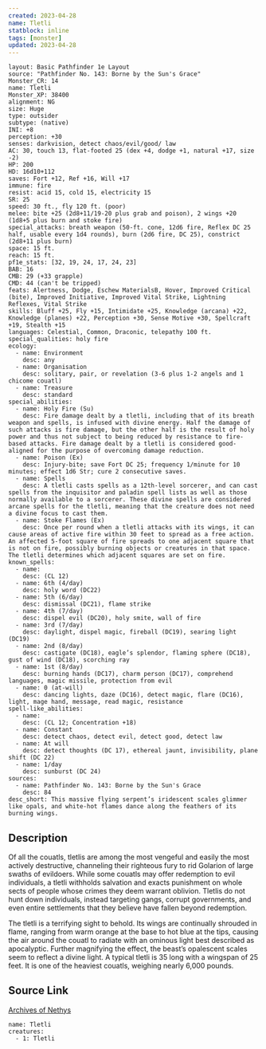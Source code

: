```yaml
---
created: 2023-04-28
name: Tletli
statblock: inline
tags: [monster]
updated: 2023-04-28
---
```

```statblock
layout: Basic Pathfinder 1e Layout
source: "Pathfinder No. 143: Borne by the Sun's Grace"
Monster_CR: 14
name: Tletli
Monster_XP: 38400
alignment: NG
size: Huge
type: outsider
subtype: (native)
INI: +8
perception: +30
senses: darkvision, detect chaos/evil/good/ law
AC: 30, touch 13, flat-footed 25 (dex +4, dodge +1, natural +17, size -2)
HP: 200
HD: 16d10+112
saves: Fort +12, Ref +16, Will +17
immune: fire
resist: acid 15, cold 15, electricity 15
SR: 25
speed: 30 ft., fly 120 ft. (poor)
melee: bite +25 (2d8+11/19-20 plus grab and poison), 2 wings +20 (1d8+5 plus burn and stoke fire)
special_attacks: breath weapon (50-ft. cone, 12d6 fire, Reflex DC 25 half, usable every 1d4 rounds), burn (2d6 fire, DC 25), constrict (2d8+11 plus burn)
space: 15 ft.
reach: 15 ft.
pf1e_stats: [32, 19, 24, 17, 24, 23]
BAB: 16
CMB: 29 (+33 grapple)
CMD: 44 (can't be tripped)
feats: Alertness, Dodge, Eschew MaterialsB, Hover, Improved Critical (bite), Improved Initiative, Improved Vital Strike, Lightning Reflexes, Vital Strike
skills: Bluff +25, Fly +15, Intimidate +25, Knowledge (arcana) +22, Knowledge (planes) +22, Perception +30, Sense Motive +30, Spellcraft +19, Stealth +15
languages: Celestial, Common, Draconic, telepathy 100 ft.
special_qualities: holy fire
ecology:
  - name: Environment
    desc: any
  - name: Organisation
    desc: solitary, pair, or revelation (3-6 plus 1-2 angels and 1 chicome couatl)
  - name: Treasure
    desc: standard
special_abilities:
  - name: Holy Fire (Su)
    desc: Fire damage dealt by a tletli, including that of its breath weapon and spells, is infused with divine energy. Half the damage of such attacks is fire damage, but the other half is the result of holy power and thus not subject to being reduced by resistance to fire-based attacks. Fire damage dealt by a tletli is considered good-aligned for the purpose of overcoming damage reduction.
  - name: Poison (Ex)
    desc: Injury-bite; save Fort DC 25; frequency 1/minute for 10 minutes; effect 1d6 Str; cure 2 consecutive saves.
  - name: Spells
    desc: A tletli casts spells as a 12th-level sorcerer, and can cast spells from the inquisitor and paladin spell lists as well as those normally available to a sorcerer. These divine spells are considered arcane spells for the tletli, meaning that the creature does not need a divine focus to cast them.
  - name: Stoke Flames (Ex)
    desc: Once per round when a tletli attacks with its wings, it can cause areas of active fire within 30 feet to spread as a free action. An affected 5-foot square of fire spreads to one adjacent square that is not on fire, possibly burning objects or creatures in that space. The tletli determines which adjacent squares are set on fire.
known_spells:
  - name:
    desc: (CL 12)
  - name: 6th (4/day)
    desc: holy word (DC22)
  - name: 5th (6/day)
    desc: dismissal (DC21), flame strike
  - name: 4th (7/day)
    desc: dispel evil (DC20), holy smite, wall of fire
  - name: 3rd (7/day)
    desc: daylight, dispel magic, fireball (DC19), searing light (DC19)
  - name: 2nd (8/day)
    desc: castigate (DC18), eagle’s splendor, flaming sphere (DC18), gust of wind (DC18), scorching ray
  - name: 1st (8/day)
    desc: burning hands (DC17), charm person (DC17), comprehend languages, magic missile, protection from evil
  - name: 0 (at-will)
    desc: dancing lights, daze (DC16), detect magic, flare (DC16), light, mage hand, message, read magic, resistance
spell-like_abilities:
  - name:
    desc: (CL 12; Concentration +18)
  - name: Constant
    desc: detect chaos, detect evil, detect good, detect law
  - name: At will
    desc: detect thoughts (DC 17), ethereal jaunt, invisibility, plane shift (DC 22)
  - name: 1/day
    desc: sunburst (DC 24)
sources:
  - name: Pathfinder No. 143: Borne by the Sun's Grace
    desc: 84
desc_short: This massive flying serpent’s iridescent scales glimmer like opals, and white-hot flames dance along the feathers of its burning wings.
```
## Description
Of all the couatls, tletlis are among the most vengeful and easily the most actively destructive, channeling their righteous fury to rid Golarion of large swaths of evildoers. While some couatls may offer redemption to evil individuals, a tletli withholds salvation and exacts punishment on whole sects of people whose crimes they deem warrant oblivion. Tletlis do not hunt down individuals, instead targeting gangs, corrupt governments, and even entire settlements that they believe have fallen beyond redemption.

 The tletli is a terrifying sight to behold. Its wings are continually shrouded in flame, ranging from warm orange at the base to hot blue at the tips, causing the air around the couatl to radiate with an ominous light best described as apocalyptic. Further magnifying the effect, the beast’s opalescent scales seem to reflect a divine light. A typical tletli is 35 long with a wingspan of 25 feet. It is one of the heaviest couatls, weighing nearly 6,000 pounds.
## Source Link
[Archives of Nethys](https://aonprd.com/MonsterDisplay.aspx?ItemName=Tletli)
```encounter-table
name: Tletli
creatures:
  - 1: Tletli
```
